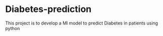 # Diabetes-prediction
This project is to develop a Ml model to predict Diabetes in patients using python
